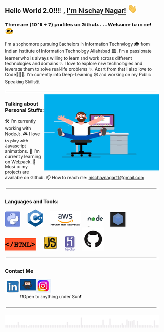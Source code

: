 ## Hello World 2.0!!!! , [I'm Nischay Nagar!](https://github.com/nischaynagar/) <img src="https://github.com/nischaynagar/bio/blob/master/gifs/Hi.gif" width="30px">

### There are (10^9 + 7) profiles on Github......Welcome to mine! <img src="https://github.com/nischaynagar/bio/blob/master/gifs/emoji.gif" width="27px">

I'm a sophomore  pursuing Bachelors in Information Technology 🎓 from Indian Institute of Information Technology Allahabad 🏛. I'm a passionate learner who is always willing to learn and work across different technologies and domains 💡. I love to explore new technologies and leverage them to solve real-life problems ✨. Apart from that I also love to Code👨🏻‍💻. I'm currently into Deep-Learning 🕸️ and working on my Public Speaking Skills🤓.

<img src="https://github.com/nischaynagar/bio/blob/master/border.gif" width="1100px" height="10px">


<img align="right" height="250" width="375" alt="" src="https://github.com/nischaynagar/bio/blob/master/coder.gif" />

### Talking about Personal Stuffs:
🛠 I’m currently working with NodeJs.
🎮 I love to play with Javascript animations.
🚀 I’m currently learning on Webpack.
👾 Most of my projects are available on Github.
📫 How to reach me: nischaynagar11@gmail.com



<img src="https://github.com/nischaynagar/bio/blob/master/border.gif" width="1100px" height="10px"></h2>

### Languages and Tools:
                                                                                   
<img src="https://github.com/KKhushhalR2405/Bio/blob/master/python%20gif.gif" width="50px"></h2>&nbsp; &nbsp; &nbsp;
<img src="https://github.com/KKhushhalR2405/Bio/blob/master/cpp.png" width="50px"></h2>&nbsp; &nbsp; &nbsp;
<img src="https://github.com/KKhushhalR2405/Bio/blob/master/aws.gif" width="100px"></h2>&nbsp; &nbsp; &nbsp;
<img src="https://github.com/nischaynagar/bio/blob/master/nodeJS.gif?raw=true" width="50pxpx"></h2>&nbsp; &nbsp; &nbsp;
<img src="https://github.com/nischaynagar/bio/blob/master/webpack.gif?raw=true" width="50px"></h2>&nbsp; &nbsp; &nbsp;
<img src="https://github.com/KKhushhalR2405/Bio/blob/master/html.gif" width="100px"></h2>&nbsp; &nbsp; &nbsp;
<img src="https://github.com/KKhushhalR2405/Bio/blob/master/javascript.gif" width="50px"></h2>&nbsp; &nbsp; &nbsp;
<img src="https://github.com/KKhushhalR2405/Bio/blob/master/heroku.png" width="30px"></h2>&nbsp; &nbsp; &nbsp;
<img src="https://github.com/KKhushhalR2405/Bio/blob/master/github.png" width="75px"></h2>&nbsp; &nbsp; &nbsp;



<img src="https://github.com/KKhushhalR2405/Bio/blob/master/border.gif" width="1100px" height="10px"></h2>

### Contact Me <br>
[<img align="left" alt="https://www.linkedin.com/in/nischaynagar/" width="50px" src="https://github.com/nischaynagar/bio/blob/master/linkedin.gif" />][linkedin]
[<img align="left" alt="https://github.com/nischaynagar/" width="50px" src="https://github.com/nischaynagar/bio/blob/master/github.gif" />][github]
[<img align="left" alt="https://www.instagram.com/_nischay11_/" width="50px" src="https://github.com/nischaynagar/bio/blob/master/insta.gif" />][instagram]\
<br/>

:exclamation::exclamation:Open to anything under Sun:exclamation::exclamation:


<img src="https://github.com/nischaynagar/bio/blob/master/border.gif" width="1100px" height="10px"></h2>

<img src="https://github.com/nischaynagar/bio/blob/master/add3.gif" width="1200px"></h2>


[linkedin]:https://www.linkedin.com/in/nischaynagar/
[github]:https://github.com/nischaynagar/
[instagram]:https://www.instagram.com/_nischay11_/



